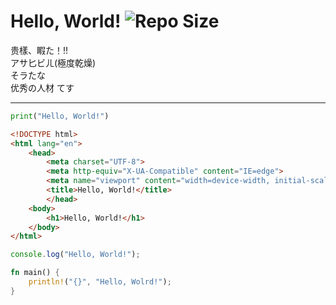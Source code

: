 # Hello, World! ![Repo Size](https://img.shields.io/github/repo-size/Rinrin0413/test)

贵樣、睱た！!!  
アサ匕ビㄦ(極度乾燥)  
そラたな  
优秀の人材
てす

---

```py
print("Hello, World!")
```

```html
<!DOCTYPE html>
<html lang="en">
    <head>
        <meta charset="UTF-8">
        <meta http-equiv="X-UA-Compatible" content="IE=edge">
        <meta name="viewport" content="width=device-width, initial-scale=1.0">
        <title>Hello, World!</title>
        </head>
    <body>
        <h1>Hello, World!</h1>
    </body>
</html>
```

```js
console.log("Hello, World!");
```

```rust
fn main() {
    println!("{}", "Hello, Wolrd!");
}
```
